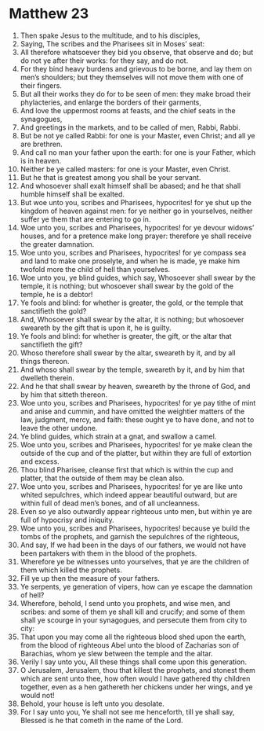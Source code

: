 ﻿# Matthew 23
1. Then spake Jesus to the multitude, and to his disciples, 
2. Saying, The scribes and the Pharisees sit in Moses’ seat: 
3. All therefore whatsoever they bid you observe, that observe and do; but do not ye after their works: for they say, and do not. 
4. For they bind heavy burdens and grievous to be borne, and lay them on men’s shoulders; but they themselves will not move them with one of their fingers. 
5. But all their works they do for to be seen of men: they make broad their phylacteries, and enlarge the borders of their garments, 
6. And love the uppermost rooms at feasts, and the chief seats in the synagogues, 
7. And greetings in the markets, and to be called of men, Rabbi, Rabbi. 
8. But be not ye called Rabbi: for one is your Master, even Christ; and all ye are brethren. 
9. And call no man your father upon the earth: for one is your Father, which is in heaven. 
10. Neither be ye called masters: for one is your Master, even Christ. 
11. But he that is greatest among you shall be your servant. 
12. And whosoever shall exalt himself shall be abased; and he that shall humble himself shall be exalted. 
13.  But woe unto you, scribes and Pharisees, hypocrites! for ye shut up the kingdom of heaven against men: for ye neither go in yourselves, neither suffer ye them that are entering to go in. 
14. Woe unto you, scribes and Pharisees, hypocrites! for ye devour widows’ houses, and for a pretence make long prayer: therefore ye shall receive the greater damnation. 
15. Woe unto you, scribes and Pharisees, hypocrites! for ye compass sea and land to make one proselyte, and when he is made, ye make him twofold more the child of hell than yourselves. 
16. Woe unto you, ye blind guides, which say, Whosoever shall swear by the temple, it is nothing; but whosoever shall swear by the gold of the temple, he is a debtor! 
17. Ye fools and blind: for whether is greater, the gold, or the temple that sanctifieth the gold? 
18. And, Whosoever shall swear by the altar, it is nothing; but whosoever sweareth by the gift that is upon it, he is guilty. 
19. Ye fools and blind: for whether is greater, the gift, or the altar that sanctifieth the gift? 
20. Whoso therefore shall swear by the altar, sweareth by it, and by all things thereon. 
21. And whoso shall swear by the temple, sweareth by it, and by him that dwelleth therein. 
22. And he that shall swear by heaven, sweareth by the throne of God, and by him that sitteth thereon. 
23. Woe unto you, scribes and Pharisees, hypocrites! for ye pay tithe of mint and anise and cummin, and have omitted the weightier matters of the law, judgment, mercy, and faith: these ought ye to have done, and not to leave the other undone. 
24. Ye blind guides, which strain at a gnat, and swallow a camel. 
25. Woe unto you, scribes and Pharisees, hypocrites! for ye make clean the outside of the cup and of the platter, but within they are full of extortion and excess. 
26. Thou blind Pharisee, cleanse first that which is within the cup and platter, that the outside of them may be clean also. 
27. Woe unto you, scribes and Pharisees, hypocrites! for ye are like unto whited sepulchres, which indeed appear beautiful outward, but are within full of dead men’s bones, and of all uncleanness. 
28. Even so ye also outwardly appear righteous unto men, but within ye are full of hypocrisy and iniquity. 
29. Woe unto you, scribes and Pharisees, hypocrites! because ye build the tombs of the prophets, and garnish the sepulchres of the righteous, 
30. And say, If we had been in the days of our fathers, we would not have been partakers with them in the blood of the prophets. 
31. Wherefore ye be witnesses unto yourselves, that ye are the children of them which killed the prophets. 
32. Fill ye up then the measure of your fathers. 
33. Ye serpents, ye generation of vipers, how can ye escape the damnation of hell? 
34.  Wherefore, behold, I send unto you prophets, and wise men, and scribes: and some of them ye shall kill and crucify; and some of them shall ye scourge in your synagogues, and persecute them from city to city: 
35. That upon you may come all the righteous blood shed upon the earth, from the blood of righteous Abel unto the blood of Zacharias son of Barachias, whom ye slew between the temple and the altar. 
36. Verily I say unto you, All these things shall come upon this generation. 
37. O Jerusalem, Jerusalem, thou that killest the prophets, and stonest them which are sent unto thee, how often would I have gathered thy children together, even as a hen gathereth her chickens under her wings, and ye would not! 
38. Behold, your house is left unto you desolate. 
39. For I say unto you, Ye shall not see me henceforth, till ye shall say, Blessed is he that cometh in the name of the Lord. 
